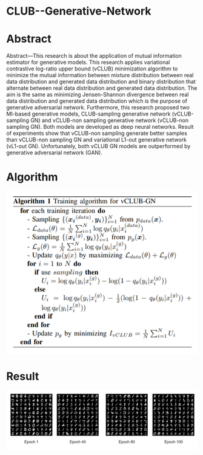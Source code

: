 # CLUB--Generative-Network
# Abstract
Abstract—This research is about the application of mutual
information estimator for generative models. This research applies variational contrastive log-ratio upper bound (vCLUB)
minimization algorithm to minimize the mutual information
between mixture distribution between real data distribution and
generated data distribution and binary distribution that alternate
between real data distribution and generated data distribution.
The aim is the same as minimizing Jensen-Shannon divergence
between real data distribution and generated data distribution
which is the purpose of generative adversarial network. Furthermore, this research proposed two MI-based generative models,
CLUB-sampling generative network (vCLUB-sampling GN) and
vCLUB-non sampling generative network (vCLUB-non sampling
GN). Both models are developed as deep neural networks. Result
of experiments show that vCLUB-non sampling generate better
samples than vCLUB-non sampling GN and variational L1-out
generative network (vL1-out GN). Unfortunately, both vCLUB
GN models are outperformed by generative adversarial network
(GAN).

# Algorithm
![alt text](https://github.com/MarshalArijona/CLUB--Generative-Network/blob/main/algorithm.PNG?raw=true)

# Result
![alt text](https://github.com/MarshalArijona/CLUB--Generative-Network/blob/main/generated_CLGAN_non_sampling.PNG?raw=true)
